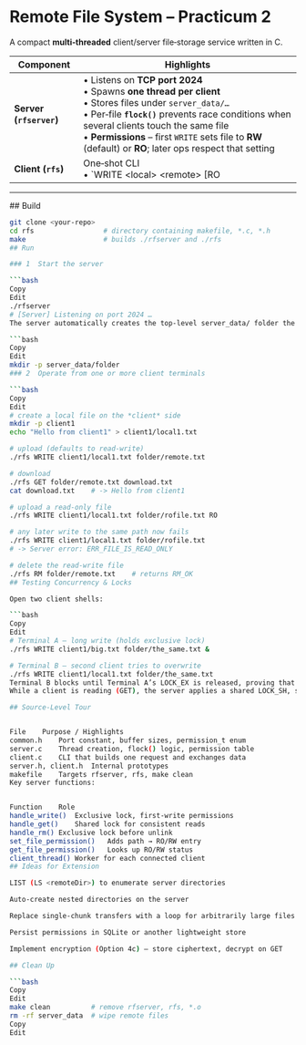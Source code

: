 # Remote File System – Practicum 2

A compact **multi‑threaded** client/server file‑storage service written in C.

| Component | Highlights |
|-----------|------------|
| **Server (`rfserver`)** | • Listens on **TCP port 2024**<br>• Spawns **one thread per client**<br>• Stores files under `server_data/…`<br>• Per‑file **`flock()`** prevents race conditions when several clients touch the same file<br>• **Permissions** – first `WRITE` sets file to **RW** (default) or **RO**; later ops respect that setting |
| **Client (`rfs`)** | One‑shot CLI<br>• `WRITE &lt;local&gt; &lt;remote&gt; [RO|RW]` – upload<br>• `GET &lt;remote&gt; &lt;local&gt;` – download<br>• `RM &lt;remote&gt;` – delete |

---

## Build

```bash
git clone <your‑repo>
cd rfs                 # directory containing makefile, *.c, *.h
make                   # builds ./rfserver and ./rfs
## Run

### 1  Start the server

```bash
Copy
Edit
./rfserver
# [Server] Listening on port 2024 …
The server automatically creates the top‑level server_data/ folder the first time it runs. If you plan to write into nested paths such as folder/remote.txt, be sure that sub‑directory exists:

```bash
Copy
Edit
mkdir -p server_data/folder
### 2  Operate from one or more client terminals

```bash
Copy
Edit
# create a local file on the *client* side
mkdir -p client1
echo "Hello from client1" > client1/local1.txt

# upload (defaults to read‑write)
./rfs WRITE client1/local1.txt folder/remote.txt

# download
./rfs GET folder/remote.txt download.txt
cat download.txt    # -> Hello from client1

# upload a read‑only file
./rfs WRITE client1/local1.txt folder/rofile.txt RO

# any later write to the same path now fails
./rfs WRITE client1/local1.txt folder/rofile.txt
# -> Server error: ERR_FILE_IS_READ_ONLY

# delete the read‑write file
./rfs RM folder/remote.txt    # returns RM_OK
## Testing Concurrency & Locks

Open two client shells:

```bash
Copy
Edit
# Terminal A – long write (holds exclusive lock)
./rfs WRITE client1/big.txt folder/the_same.txt &

# Terminal B – second client tries to overwrite
./rfs WRITE client1/local1.txt folder/the_same.txt
Terminal B blocks until Terminal A’s LOCK_EX is released, proving that per‑file locking serializes concurrent writes.
While a client is reading (GET), the server applies a shared LOCK_SH, so multiple readers can proceed concurrently but writers wait.

## Source‑Level Tour


File	Purpose / Highlights
common.h	Port constant, buffer sizes, permission_t enum
server.c	Thread creation, flock() logic, permission table
client.c	CLI that builds one request and exchanges data
server.h, client.h	Internal prototypes
makefile	Targets rfserver, rfs, make clean
Key server functions:


Function	Role
handle_write()	Exclusive lock, first‑write permissions
handle_get()	Shared lock for consistent reads
handle_rm()	Exclusive lock before unlink
set_file_permission()	Adds path → RO/RW entry
get_file_permission()	Looks up RO/RW status
client_thread()	Worker for each connected client
## Ideas for Extension

LIST (LS <remoteDir>) to enumerate server directories

Auto‑create nested directories on the server

Replace single‑chunk transfers with a loop for arbitrarily large files

Persist permissions in SQLite or another lightweight store

Implement encryption (Option 4c) – store ciphertext, decrypt on GET

## Clean Up

```bash
Copy
Edit
make clean          # remove rfserver, rfs, *.o
rm -rf server_data  # wipe remote files
Copy
Edit
